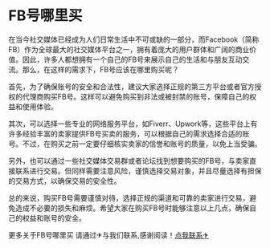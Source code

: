 # FB号哪里买

在当今社交媒体已经成为人们日常生活中不可或缺的一部分，而Facebook（简称FB）作为全球最大的社交媒体平台之一，拥有着庞大的用户群体和广阔的商业价值。因此，许多人都想拥有一个自己的FB号来展示自己的生活和与朋友互动交流。那么，在这样的需求下，FB号应该在哪里购买呢？

首先，为了确保账号的安全和合法性，建议大家选择正规的第三方平台或者官方授权的代理商购买FB号。这样可以避免购买到非法或被封禁的账号，保障自己的权益和使用体验。

其次，可以选择一些专业的网络服务平台，如Fiverr、Upwork等，这些平台上有许多经验丰富的卖家提供FB号买卖的服务，可以根据自己的需求选择合适的账号。不过，在购买之前一定要仔细核实卖家的信誉和账号的质量，以免上当受骗。

另外，也可以通过一些社交媒体交易群或者论坛找到想要购买的FB号，与卖家直接联系进行交易。但同样需要注意风险，谨慎选择交易对象，并且尽量选择有担保的交易方式，以确保交易的安全性。

总的来说，购买FB号需要谨慎对待，选择正规的渠道和可靠的卖家进行交易，避免造成不必要的损失和麻烦。希望大家在购买FB号时能够注意以上几点，确保自己的权益和账号的安全。

更多关于FB号哪里买 请通过✈与我们联系,感谢阅读！[点我联系✈](https://chat.k02.cc)
